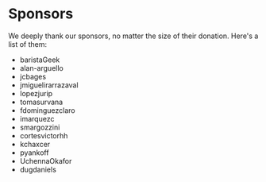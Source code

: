 # Sponsors

We deeply thank our sponsors, no matter the size of their donation. Here's a list of them:

- baristaGeek
- alan-arguello
- jcbages
- jmiguelirarrazaval
- lopezjurip
- tomasurvana
- fdominguezclaro
- imarquezc
- smargozzini
- cortesvictorhh
- kchaxcer
- pyankoff
- UchennaOkafor
- dugdaniels
